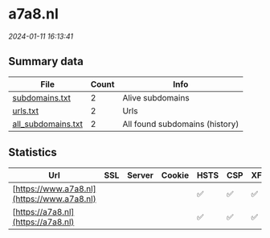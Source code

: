 # a7a8.nl
*2024-01-11 16:13:41*
## Summary data
| File       | Count | Info |
|------------|-------|------|
|[subdomains.txt](/data/a7a8.nl/subdomains.txt)|2|Alive subdomains|
|[urls.txt](/data/a7a8.nl/urls.txt)|2|Urls|
|[all_subdomains.txt](/data/a7a8.nl/all_subdomains.txt)|2|All found subdomains (history)|
## Statistics
| Url | SSL | Server | Cookie | HSTS | CSP | XFO | XXP | RP | Tech |Title |
|------------|-------|------|------|------|------|------|------|------|------|------|
|[https://www.a7a8.nl](https://www.a7a8.nl)| || |:white_check_mark: | :white_check_mark:| :white_check_mark: | :white_check_mark: | :white_check_mark: ||Document Moved|
|[https://a7a8.nl](https://a7a8.nl)| || |:white_check_mark: | :white_check_mark:| :white_check_mark: | :white_check_mark: | :white_check_mark: ||Document Moved|
